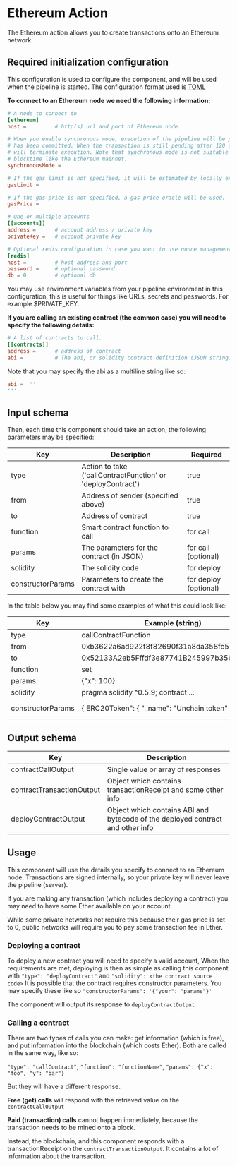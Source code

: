 # Ethereum Action

The Ethereum action allows you to create transactions onto an Ethereum network.

## Required initialization configuration

This configuration is used to configure the component, and will be used when the
pipeline is started. The configuration format used is
[TOML](https://learnxinyminutes.com/docs/toml/)

**To connect to an Ethereum node we need the following information:**

```toml
# A node to connect to
[ethereum]
host =         # http(s) url and port of Ethereum node

# When you enable synchronous mode, execution of the pipeline will be paused until the transaction
# has been committed. When the transaction is still pending after 120 seconds, the pipeline
# will terminate execution. Note that synchronous mode is not suitable for networks with a high
# blocktime like the Ethereum mainnet.
synchronousMode =

# If the gas limit is not specified, it will be estimated by locally executing the transaction.  
gasLimit = 

# If the gas price is not specified, a gas price oracle will be used.
gasPrice = 

# One or multiple accounts
[[accounts]]
address =      # account address / private key
privateKey =   # account private key

# Optional redis configuration in case you want to use nonce management
[redis]
host =         # host address and port  
password =     # optional password
db = 0         # optional db
```

You may use environment variables from your pipeline environment in this
configuration, this is useful for things like URLs, secrets and passwords. For
example \$PRIVATE_KEY.

**If you are calling an existing contract (the common case) you will need to
specify the following details:**

```toml
# A list of contracts to call.
[[contracts]]
address =      # address of contract
abi =          # The abi, or solidity contract definition (JSON string)
```

Note that you may specify the abi as a multiline string like so:

```toml
abi = '''
'''
```

## Input schema

Then, each time this component should take an action, the following parameters
may be specified:

| Key               | Description                                                 | Required              |
| ----------------- | ----------------------------------------------------------- | ----------------------|
| type              | Action to take ('callContractFunction' or 'deployContract') | true                  |
| from              | Address of sender (specified above)                         | true                  |
| to                | Address of contract                                         | true                  |
| function          | Smart contract function to call                             | for call              |
| params            | The parameters for the contract (in JSON)                   | for call (optional)   |
| solidity          | The solidity code                                           | for deploy            |
| constructorParams | Parameters to create the contract with                      | for deploy (optional) |

In the table below you may find some examples of what this could look like:

| Key               | Example (string)                              | Example (from state object)            |
| ----------------- | --------------------------------------------- | -------------------------------------- |
| type              | callContractFunction                          | \$.http-trigger.body.type              |
| from              | 0xb3622a6ad922f8f82690f31a8da358fc55100bc4    | \$.http-trigger.body.from              |
| to                | 0x52133A2eb5Fffdf3e87741B245997b359462273e    | \$.http-trigger.body.to                |
| function          | set                                           | \$.http-trigger.body.function          |
| params            | {"x": 100}                                    | \$.http-trigger.body.params            |
| solidity          | pragma solidity ^0.5.9; contract ...          | \$.http-trigger.body.solidity          |
| constructorParams | { ERC20Token": { "\_name": "Unchain token" }} | \$.http-trigger.body.constructorParams |

## Output schema

| Key                       | Description                                                                    |
| ------------------------- | ------------------------------------------------------------------------------ |
| contractCallOutput        | Single value or array of responses                                             |
| contractTransactionOutput | Object which contains transactionReceipt and some other info                   |
| deployContractOutput      | Object which contains ABI and bytecode of the deployed contract and other info |

<!-- outputSchema = ["", "contractTransactionOutput", "deployContractOutput"] -->

## Usage

This component will use the details you specify to connect to an Ethereum node.
Transactions are signed internally, so your private key will never leave the 
pipeline (server).

If you are making any transaction (which includes deploying a contract) you may
need to have some Ether available on your account.

While some private networks not require this because their gas price is set to
0, public networks will require you to pay some transaction fee in Ether.

### Deploying a contract

To deploy a new contract you will need to specify a valid account, When the
requirements are met, deploying is then as simple as calling this component with
`"type": "deployContract"` and `"solidity": <the contract source code>` It is
possible that the contract requires constructor parameters. You may specify
these like so `"constructorParams": '{"your": "params"}'`

The component will output its response to `deployContractOutput`

### Calling a contract

There are two types of calls you can make: get information (which is free), and
put information into the blockchain (which costs Ether). Both are called in the
same way, like so:

`"type": "callContract"`, `"function": "functionName"`,
`"params": {"x": "foo", "y": "bar"}`

But they will have a different response.

**Free (get) calls** will respond with the retrieved value on the
`contractCallOutput`

**Paid (transaction) calls** cannot happen immediately, because the transaction needs
to be mined onto a block.

Instead, the blockchain, and this component responds with a transactionReceipt
on the `contractTransactionOutput`. It contains a lot of information about the
transaction.
